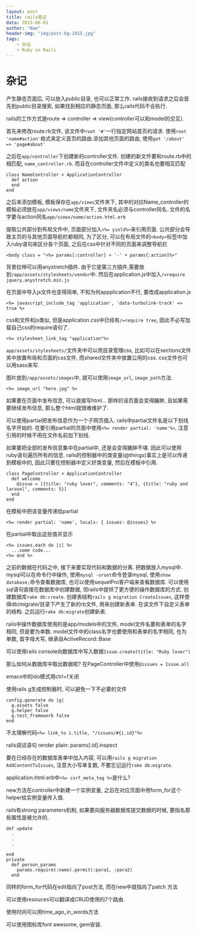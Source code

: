 ```yaml
---
layout: post
title: rails笔记
data: 2015-06-01
author: "Nam"
header-img: "img/post-bg-2015.jpg"
tags:
    - 杂记
    - Ruby on Rails
---
```


杂记
===
产生静态页面后, 可以放入public目录, 也可以正常工作. rails接收到请求之后会首先到public目录搜索, 如果找到相应的静态页面, 那么rails代码不会执行.

rails的工作方式是route => controller => view(controller可以和model的交互).

首先来修改route.rb文件, 该文件中`root '#'`一行指定网站首页的请求. 使用`root 'name#action'`格式来定义首页的路由.添加其他页面的路由, 使用`get '/about' => 'page#about'`

之后在`app/controller`下创建新的controller文件. 创建的新文件要和route.rb中的相匹配, `name_controller.rb`. 而且在controller文件中定义的类名也要相互匹配

    class NameController < ApplicationController
      def action
      end
    end

之后来添加模板, 模板保存在`app/views`文件夹下, 其中的对应Name_controller的模板必须放在`app/views/name`文件夹下, 文件夹名必须与controller同名. 文件的名字要与action同名`app/views/name/action.html.erb`

提取公共部分到布局文件中, 页面部分加入`<%= yield%>`来引用页面. 公共部分会导致主页的与其他页面导航栏都相同, 为了区分, 可以在布局文件的`<body>`标签中加入ruby语句来区分各个页面, 之后在css中针对不同的页面来调整导航栏

    <body class = "<%= params[:controller] + '-' + params{:action]%>"

背景拉伸可以用anystretch插件. 由于它是第三方插件,需要放到`/app/assets/stylesheets/vendor`中. 然后在application.js中加入`/=require jquery.anystretch.min.js`


在页面中导入js文件也变得简单, 不知为何appplication不行, 要改成application.js

    <%= javascript_include_tag 'application', 'data-turbolink-track' => true %>

css和文件和js类似, 但是application.css中已经有`/=require tree`, 因此不必写加载自己css的require语句了.

    <%= stylesheet_link_tag "application"%>

`app/assets/stylesheets/`文件夹中可以用目录管理css, 比如可以在sections文件夹中放置布局和页面的css文件, 而shared文件夹中放置公用的css. css文件也可以用sass来写.

图片放到`/app/assets/images`中, 就可以使用`image_url`, `image_path`方法.

    <%= image_url "hero.jpg" %>

如果要在页面中发布信息, 可以直接写html...
那样的话页面会变得臃肿, 且如果需要继续发布信息, 那么整个html就很难维护了.

可以使用partial把发布信息作为一个子网页插入. rails中partial文件名是以下划线名字开始的. 在要引用partial的页面中使用`<%= render partial: 'name'%>`, 注意引用的时候不用在文件名前加下划线.

如果要把全部的发布信息集中在partial中, 还是会变得臃肿不堪. 因此可以使用ruby语句遍历所有的信息. rails的控制器中的类变量(@things)事实上是可以传递到模板中的, 因此只要在控制器中定义好类变量, 然后在模板中引用.

    class PageController < ApplicationController
      def welcome
        @issue = [{title: "ruby lover", comments: "4"}, {title: "ruby and laravel", comments: 5}]
      end
    end

在模板中把该变量传递给partial

    <%= render partial: 'name', locals: { issues: @issues} %>

在partial中取出这些值并显示

    <%= issues.each do |i| %>
      ...some code...
    <%= end %>

之前的数据在代码之中, 接下来要实现代码和数据的分离. 把数据放入mysql中.
mysql可以在命令行中操作, 使用`mysql -uroot`命令登录mysql, 使用`show database;`命令查看数据库, 也可以使用sequelPro客户端来查看数据库. 可以使用sql语句直接在数据库中创建数据, 但rails中提供了更方便的操作数据库的方式. 创建数据库`rake db:create`. 创建表结构`rails g migration CreateIssues`, 这样使得db/migrate/目录下产生了新的rb文件, 用来创建新表单. 在该文件下自定义表单的结构. 之后运行`rake db:migrate`创建新表.

rails中操作数据库使用的是app/models中的文件, model文件名要和表单的名字相同, 但是要为单数. model文件中的class名字也要使用和表单的名字相同, 也为单数, 首字母大写, 继承自ActiveRecord::Base

可以使用rails console向数据库中写入数据`Issue.create(title: "Ruby lover")`

那么如何从数据库中取出数据呢? 在PageController中使用`@issues = Issue.all`

emacs中的ido模式用ctrl+f关闭

使用rails g生成控制器时, 可以避免一下不必要的文件

    config.generate do |g|
      g.assets false
      g.helper false
      g.test_framework false
    end

不太理解代码`<%= link_to i.title, "/issues/#{i.id}"%>`

rails调试语句 render plain: params[:id].inspect

要在已经存在的数据库表单中加入内容, 可以用`rails g migration AddContentToIssues`, 注意大小写单复数, 不要忘记运行`rake db:migrate`.

application.html.erb中`<%= csrf_meta_tag %>`是什么?

new方法在controller中新建一个实例变量, 之后在对应页面中用form_for这个helper给实例变量传入值.

rails有strong parameters机制, 如果要向服务器数据库提交数据的时候, 要指名那些属性是被允许的.

    def update
      .
      .
      .

    end
    private
      def person_params
        params.require(:name).permit(:para1, :para2)
      end

同样的form_for代码在edit指向了post方法, 而在new中就指向了patch 方法

可以使用resouces可以翻译成CRUD使用的7个路由.

使用时间可以用time_ago_in_words方法

可以使用图标库font awesome, gem安装.
